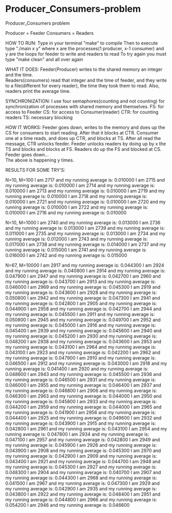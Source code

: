 # Producer_Consumers-problem

Producer_Consumers problem

Producer = Feeder
Consumers = Readers


HOW TO RUN:
  Type in your terminal   "make"    to compile
  Then to execute type    "./main x y"  where x are the processes(1 producer, x-1 consumer) and y are the loops for feeder to write and readers to read
  To try again you must type "make clean" and all over again


WHAT IT DOES:
  Feeder(Producer) writes to the shared memory an integer and the time.   
  Readers(consumers) read that integer and the time of feeder, and they write to a file(different for every reader), the time they took them to read.
  Also, readers print the average time.


SYNCHRONIZATION:
  I use four semaphores(counting and not counting) for synchronization of processes with shared memory and themselves.
  FS:  for access to Feeder
  CS:  for access to Consumer(reader)
  CTR: for counting readers
  TS:  necessary blocking

HOW IT WORKS:
  Feeder goes down, writes to the memory and does up the CS for consumers to start reading. After that it blocks at CTR.
  Consumer one at a time reads, and does up CTR, and blocks at TS. After all read the message, CTR unlocks feeder. Feeder unlocks readers by doing up by x the TS and blocks and blocks at FS. Readers do up the FS and blocked at CS. Feeder goes down...  
  The above is happening y times.


  RESULTS FOR SOME TRY'S:

  N=10, M=100   I am 2717 and my running average is: 0.010000
          I am 2715 and my running average is: 0.010000
          I am 2714 and my running average is: 0.010000
          I am 2713 and my running average is: 0.010000
          I am 2719 and my running average is: 0.010000
          I am 2718 and my running average is: 0.010000
          I am 2721 and my running average is: 0.010000
          I am 2720 and my running average is: 0.010000
          I am 2722 and my running average is: 0.010000
          I am 2716 and my running average is: 0.010000

  N=10, M=1000  I am 2740 and my running average is: 0.013000
          I am 2736 and my running average is: 0.013000
          I am 2739 and my running average is: 0.011000
          I am 2735 and my running average is: 0.013000
          I am 2734 and my running average is: 0.012000
          I am 2743 and my running average is: 0.017000
          I am 2738 and my running average is: 0.014000
          I am 2737 and my running average is: 0.015000
          I am 2741 and my running average is: 0.016000
          I am 2742 and my running average is: 0.015000

  N=67, M=10000  I am 2917 and my running average is: 0.044300
          I am 2924 and my running average is: 0.040800
          I am 2914 and my running average is: 0.047900
          I am 2947 and my running average is: 0.042700
          I am 2960 and my running average is: 0.043700
          I am 2913 and my running average is: 0.046000
          I am 2969 and my running average is: 0.045300
          I am 2919 and my running average is: 0.043600
          I am 2928 and my running average is: 0.050800
          I am 2942 and my running average is: 0.047300
          I am 2941 and my running average is: 0.042800
          I am 2905 and my running average is: 0.044900
          I am 2958 and my running average is: 0.042700
          I am 2944 and my running average is: 0.045500
          I am 2911 and my running average is: 0.050800
          I am 2945 and my running average is: 0.049700
          I am 2952 and my running average is: 0.045000
          I am 2916 and my running average is: 0.045400
          I am 2939 and my running average is: 0.045600
          I am 2940 and my running average is: 0.045200
          I am 2930 and my running average is: 0.048200
          I am 2938 and my running average is: 0.043600
          I am 2953 and my running average is: 0.043100
          I am 2964 and my running average is: 0.043100
          I am 2923 and my running average is: 0.042200
          I am 2962 and my running average is: 0.047900
          I am 2910 and my running average is: 0.046500
          I am 2912 and my running average is: 0.043000
          I am 2918 and my running average is: 0.041400
          I am 2920 and my running average is: 0.048600
          I am 2943 and my running average is: 0.045500
          I am 2936 and my running average is: 0.046500
          I am 2931 and my running average is: 0.046000
          I am 2955 and my running average is: 0.046400
          I am 2937 and my running average is: 0.046800
          I am 2906 and my running average is: 0.046300
          I am 2963 and my running average is: 0.044000
          I am 2950 and my running average is: 0.045800
          I am 2933 and my running average is: 0.044200
          I am 2959 and my running average is: 0.044000
          I am 2965 and my running average is: 0.041900
          I am 2956 and my running average is: 0.044400
          I am 2925 and my running average is: 0.049600
          I am 2932 and my running average is: 0.043900
          I am 2915 and my running average is: 0.042800
          I am 2961 and my running average is: 0.043100
          I am 2954 and my running average is: 0.047800
          I am 2934 and my running average is: 0.047100
          I am 2957 and my running average is: 0.042800
          I am 2949 and my running average is: 0.045900
          I am 2926 and my running average is: 0.043900
          I am 2908 and my running average is: 0.045300
          I am 2970 and my running average is: 0.042900
          I am 2909 and my running average is: 0.043400
          I am 2921 and my running average is: 0.044700
          I am 2948 and my running average is: 0.045300
          I am 2927 and my running average is: 0.048300
          I am 2904 and my running average is: 0.040700
          I am 2907 and my running average is: 0.044300
          I am 2968 and my running average is: 0.041500
          I am 2967 and my running average is: 0.047300
          I am 2929 and my running average is: 0.042900
          I am 2935 and my running average is: 0.043800
          I am 2922 and my running average is: 0.048400
          I am 2951 and my running average is: 0.044800
          I am 2966 and my running average is: 0.054200
          I am 2946 and my running average is: 0.046600   
